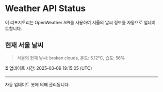 
# Weather API Status

이 리포지토리는 OpenWeather API를 사용하여 서울의 날씨 정보를 자동으로 업데이트합니다.

## 현재 서울 날씨
> 서울의 현재 날씨: broken clouds, 온도: 5.12°C, 습도: 56%

⏳ 업데이트 시간: 2025-03-09 19:15:05 (UTC)

---
자동 업데이트 봇에 의해 관리됩니다.
